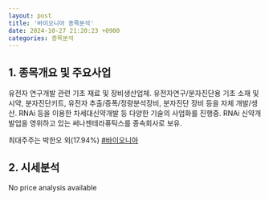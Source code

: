 ```yaml
---
layout: post
title: '바이오니아 종목분석'
date: 2024-10-27 21:20:23 +0900
categories: 종목분석
---
```


## 1. 종목개요 및 주요사업

유전자 연구개발 관련 기초 재료 및 장비생산업체. 유전자연구/분자진단용 기초 소재 및 시약, 분자진단키트, 유전자 추출/증폭/정량분석장비, 분자진단 장비 등을 자체 개발/생산. RNAi 등을 이용한 차세대신약개발 등 다양한 기술의 사업화를 진행중. RNAi 신약개발업을 영위하고 있는 써나젠테라퓨틱스를 종속회사로 보유.

최대주주는 박한오 외(17.94%)
[#바이오니아](#)

## 2. 시세분석

No price analysis available
